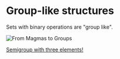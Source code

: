 # Group-like structures

Sets with binary operations are "group like".

![From Magmas to Groups](https://upload.wikimedia.org/wikipedia/commons/3/3f/Magma_to_group4.svg)

[Semigroup with three elements!](https://en.wikipedia.org/wiki/Semigroup_with_three_elements)
